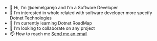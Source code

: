 - 👋 Hi, I’m @oemelgarejo and I'm a Software Developer
- 👀 I’m interested in whole related with software developer more specify Dotnet Technologies
- 🌱 I’m currently learning Dotnet RoadMap
- 💞️ I’m looking to collaborate on any project
- 📫 How to reach me [Send me an email](mailto:oscar.melgarejob@gmail.com)

<!---
oemelgarejo/oemelgarejo is a ✨ special ✨ repository because its `README.md` (this file) appears on your GitHub profile.
You can click the Preview link to take a look at your changes.
--->
